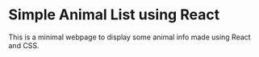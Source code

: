 # Simple Animal List using React

This is a minimal webpage to display some animal info made using React and CSS.


